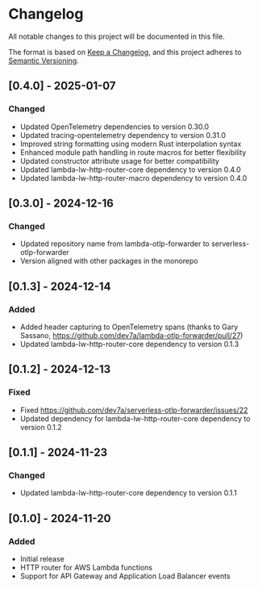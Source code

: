 # Changelog
All notable changes to this project will be documented in this file.

The format is based on [Keep a Changelog](https://keepachangelog.com/en/1.0.0/),
and this project adheres to [Semantic Versioning](https://semver.org/spec/v2.0.0.html).

## [0.4.0] - 2025-01-07

### Changed
- Updated OpenTelemetry dependencies to version 0.30.0
- Updated tracing-opentelemetry dependency to version 0.31.0
- Improved string formatting using modern Rust interpolation syntax
- Enhanced module path handling in route macros for better flexibility
- Updated constructor attribute usage for better compatibility
- Updated lambda-lw-http-router-core dependency to version 0.4.0
- Updated lambda-lw-http-router-macro dependency to version 0.4.0

## [0.3.0] - 2024-12-16

### Changed
- Updated repository name from lambda-otlp-forwarder to serverless-otlp-forwarder
- Version aligned with other packages in the monorepo

## [0.1.3] - 2024-12-14
### Added
- Added header capturing to OpenTelemetry spans (thanks to Gary Sassano, https://github.com/dev7a/lambda-otlp-forwarder/pull/27)
- Updated lambda-lw-http-router-core dependency to version 0.1.3
## [0.1.2] - 2024-12-13

### Fixed
- Fixed https://github.com/dev7a/serverless-otlp-forwarder/issues/22
- Updated dependency for lambda-lw-http-router-core dependency to version 0.1.2

## [0.1.1] - 2024-11-23

### Changed
- Updated lambda-lw-http-router-core dependency to version 0.1.1

## [0.1.0] - 2024-11-20

### Added
- Initial release
- HTTP router for AWS Lambda functions
- Support for API Gateway and Application Load Balancer events
